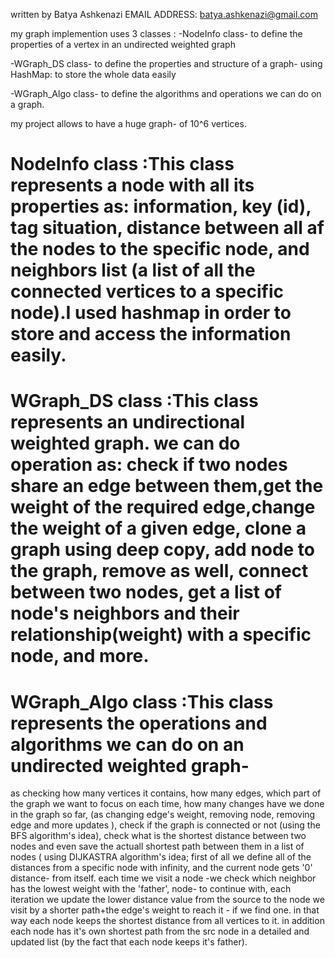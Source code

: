 written by Batya Ashkenazi
EMAIL ADDRESS: batya.ashkenazi@gmail.com

my graph implemention uses 3 classes :
-NodeInfo class- to define the properties of a vertex in an undirected weighted graph

-WGraph_DS class- to define the properties and structure of a graph- using HashMap: to store the whole data easily

-WGraph_Algo class- to define the algorithms and operations we can do on a graph.

my project allows to have a huge graph- of 10^6 vertices.

# NodeInfo class :This class represents a node with all its properties as: information, key (id), tag situation, distance between all af the nodes to the specific node, and neighbors list (a list of all the connected vertices to a specific node).I used hashmap in order to store and access the information easily.

# WGraph_DS class :This class represents an undirectional weighted graph. we can do operation as: check if two nodes share an edge between them,get the weight of the required edge,change the weight of a given edge, clone a graph using deep copy, add node to the graph, remove as well, connect between two nodes, get a list of node's neighbors and their relationship(weight) with a specific node, and more.

# WGraph_Algo class :This class represents the operations and algorithms we can do on an undirected weighted graph-
 as checking how many vertices it contains, how many edges, which part of the graph we want to focus on each time, 
 how many changes have we done in the graph so far, (as changing edge's weight, removing node, removing edge and more updates ),
  check if the graph is connected or not (using the BFS algorithm's idea), 
  check what is the shortest distance between two nodes and even save the actuall shortest path between them in a list of nodes
 ( using DIJKASTRA algorithm's idea;
first of all we define all of the distances from a specific node with infinity,
 and the current node gets '0' distance- from itself.
  each time we visit  a node -we check which neighbor has the lowest weight with the 'father',
  node- to continue with, each iteration we update the lower distance value from the source to the node we visit 
  by a shorter path+the edge's weight  to reach it - if we find one. 
in that way each node keeps the shortest distance from all vertices to it. 
in addition each node has it's own shortest path from the src node in a detailed and updated list (by the fact that each node keeps it's father).